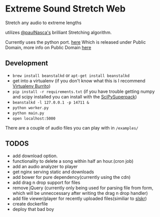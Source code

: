 # Extreme Sound Stretch Web

Stretch any audio to extreme lengths

utilizes [@paulNasca's](github.com/paulnasca) brilliant Stretching algorithm.

Currently uses the python port. [here](https://github.com/paulnasca/paulstretch_python)
Which is released under Public Domain, more info on Public Domain [here](http://www.gnu.org/licenses/license-list.html#PublicDomain)


## Development
* `brew install beanstalkd` or `apt-get install beanstalkd`
* get into a virtualenv (if you don't know what this is I recommend [Virtualenv Burrito](https://github.com/brainsik/virtualenv-burrito))
* `pip install -r requirements.txt` (if you have trouble getting numpy and scipy installed you can install with the [SciPySuperpack](http://fonnesbeck.github.io/ScipySuperpack/))
* `beanstalkd -l 127.0.0.1 -p 14711 &`
* `python worker.py`
* `python main.py`
* `open localhost:5000`

There are a couple of audio files you can play with in `/examples/`

## TODOS
* add download option.
* functionality to delete a song within half an hour.(cron job)
* add an audio analyzer to player
* get nginx serving static and downloads
* add bower for pure dependency(currently using the cdn)
* add drag n drop support for files
* remove jQuery (currently only being used for parsing file from form, which will be unneccessary after writing the drag n drop handler)
* add file viewer/player for recently uploaded files(similiar to [slskr](https://github.com/meandavejustice/slskr))
* create dockerfile
* deploy that bad boy
